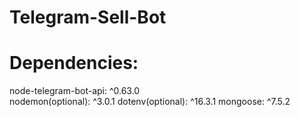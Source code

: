 # Telegram-Sell-Bot
# Dependencies: 
node-telegram-bot-api: ^0.63.0<br>
nodemon(optional): ^3.0.1
dotenv(optional): ^16.3.1
mongoose: ^7.5.2
